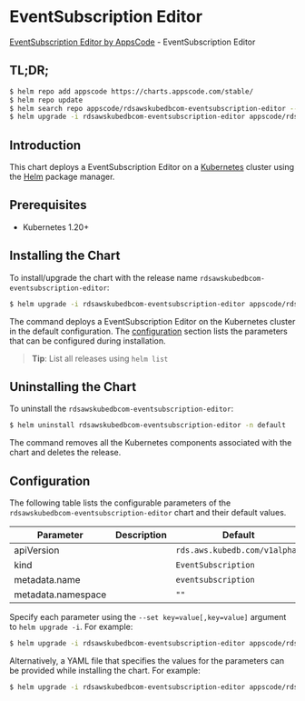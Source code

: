 # EventSubscription Editor

[EventSubscription Editor by AppsCode](https://appscode.com) - EventSubscription Editor

## TL;DR;

```bash
$ helm repo add appscode https://charts.appscode.com/stable/
$ helm repo update
$ helm search repo appscode/rdsawskubedbcom-eventsubscription-editor --version=v0.22.0
$ helm upgrade -i rdsawskubedbcom-eventsubscription-editor appscode/rdsawskubedbcom-eventsubscription-editor -n default --create-namespace --version=v0.22.0
```

## Introduction

This chart deploys a EventSubscription Editor on a [Kubernetes](http://kubernetes.io) cluster using the [Helm](https://helm.sh) package manager.

## Prerequisites

- Kubernetes 1.20+

## Installing the Chart

To install/upgrade the chart with the release name `rdsawskubedbcom-eventsubscription-editor`:

```bash
$ helm upgrade -i rdsawskubedbcom-eventsubscription-editor appscode/rdsawskubedbcom-eventsubscription-editor -n default --create-namespace --version=v0.22.0
```

The command deploys a EventSubscription Editor on the Kubernetes cluster in the default configuration. The [configuration](#configuration) section lists the parameters that can be configured during installation.

> **Tip**: List all releases using `helm list`

## Uninstalling the Chart

To uninstall the `rdsawskubedbcom-eventsubscription-editor`:

```bash
$ helm uninstall rdsawskubedbcom-eventsubscription-editor -n default
```

The command removes all the Kubernetes components associated with the chart and deletes the release.

## Configuration

The following table lists the configurable parameters of the `rdsawskubedbcom-eventsubscription-editor` chart and their default values.

|     Parameter      | Description |                 Default                  |
|--------------------|-------------|------------------------------------------|
| apiVersion         |             | <code>rds.aws.kubedb.com/v1alpha1</code> |
| kind               |             | <code>EventSubscription</code>           |
| metadata.name      |             | <code>eventsubscription</code>           |
| metadata.namespace |             | <code>""</code>                          |


Specify each parameter using the `--set key=value[,key=value]` argument to `helm upgrade -i`. For example:

```bash
$ helm upgrade -i rdsawskubedbcom-eventsubscription-editor appscode/rdsawskubedbcom-eventsubscription-editor -n default --create-namespace --version=v0.22.0 --set apiVersion=rds.aws.kubedb.com/v1alpha1
```

Alternatively, a YAML file that specifies the values for the parameters can be provided while
installing the chart. For example:

```bash
$ helm upgrade -i rdsawskubedbcom-eventsubscription-editor appscode/rdsawskubedbcom-eventsubscription-editor -n default --create-namespace --version=v0.22.0 --values values.yaml
```
